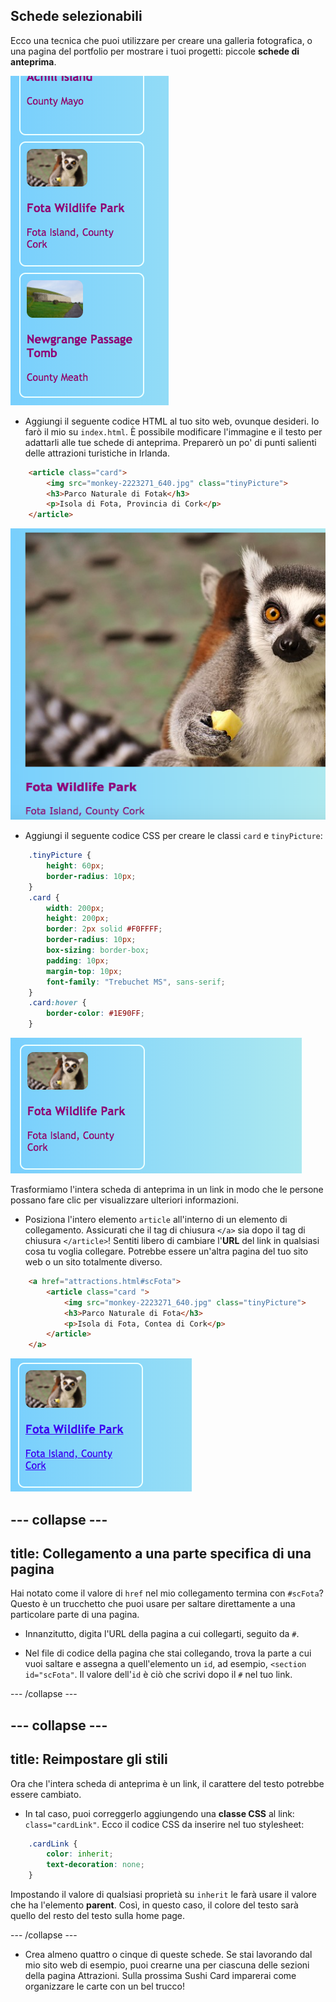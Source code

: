 ## Schede selezionabili

Ecco una tecnica che puoi utilizzare per creare una galleria fotografica, o una pagina del portfolio per mostrare i tuoi progetti: piccole **schede di anteprima**.

![Scheda di anteprima che mostra una miniatura dell'immagine e del testo](images/cardsPreview.png)

+ Aggiungi il seguente codice HTML al tuo sito web, ovunque desideri. Io farò il mio su `index.html`. È possibile modificare l'immagine e il testo per adattarli alle tue schede di anteprima. Preparerò un po' di punti salienti delle attrazioni turistiche in Irlanda.

```html
    <article class="card">
        <img src="monkey-2223271_640.jpg" class="tinyPicture">
        <h3>Parco Naturale di Fotak</h3>
        <p>Isola di Fota, Provincia di Cork</p>
    </article>
```

![Immagine e testo prima dell'applicazione degli stili](images/cardUnstyled.png)

+ Aggiungi il seguente codice CSS per creare le classi `card` e `tinyPicture`:

```css
    .tinyPicture {
        height: 60px;
        border-radius: 10px;
    }
    .card {
        width: 200px;
        height: 200px;
        border: 2px solid #F0FFFF;
        border-radius: 10px;
        box-sizing: border-box;
        padding: 10px;
        margin-top: 10px;
        font-family: "Trebuchet MS", sans-serif;
    }
    .card:hover {
        border-color: #1E90FF;
    }
```

![Immagine e testo con stile per creare un effetto carta di piccole dimensioni](images/cardStyled.png)

Trasformiamo l'intera scheda di anteprima in un link in modo che le persone possano fare clic per visualizzare ulteriori informazioni.

+ Posiziona l'intero elemento `article` all'interno di un elemento di collegamento. Assicurati che il tag di chiusura `</a>` sia dopo il tag di chiusura `</article>`! Sentiti libero di cambiare l'**URL** del link in qualsiasi cosa tu voglia collegare. Potrebbe essere un'altra pagina del tuo sito web o un sito totalmente diverso.

```html
    <a href="attractions.html#scFota">  
        <article class="card ">
            <img src="monkey-2223271_640.jpg" class="tinyPicture">
            <h3>Parco Naturale di Fota</h3>
            <p>Isola di Fota, Contea di Cork</p>
        </article>
    </a>
```

![Testo e immagine che sono stati trasformati in un collegamento](images/cardLink.png)

## \--- collapse \---

## title: Collegamento a una parte specifica di una pagina

Hai notato come il valore di `href` nel mio collegamento termina con `#scFota`? Questo è un trucchetto che puoi usare per saltare direttamente a una particolare parte di una pagina.

+ Innanzitutto, digita l'URL della pagina a cui collegarti, seguito da `#`.

+ Nel file di codice della pagina che stai collegando, trova la parte a cui vuoi saltare e assegna a quell'elemento un `id`, ad esempio, `<section id="scFota"`. Il valore dell'`id` è ciò che scrivi dopo il `#` nel tuo link.

\--- /collapse \---

## \--- collapse \---

## title: Reimpostare gli stili

Ora che l'intera scheda di anteprima è un link, il carattere del testo potrebbe essere cambiato.

+ In tal caso, puoi correggerlo aggiungendo una **classe CSS** al link: `class="cardLink"`. Ecco il codice CSS da inserire nel tuo stylesheet:

```css
    .cardLink {
        color: inherit;
        text-decoration: none;
    }
```

Impostando il valore di qualsiasi proprietà su `inherit` le farà usare il valore che ha l'elemento **parent**. Così, in questo caso, il colore del testo sarà quello del resto del testo sulla home page.

\--- /collapse \---

+ Crea almeno quattro o cinque di queste schede. Se stai lavorando dal mio sito web di esempio, puoi crearne una per ciascuna delle sezioni della pagina Attrazioni. Sulla prossima Sushi Card imparerai come organizzare le carte con un bel trucco!